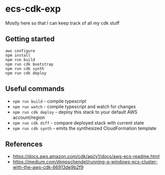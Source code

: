# ecs-cdk-exp

Mostly here so that I can keep track of all my cdk stuff

## Getting started

```
aws configure
npm install
npm run build
npm run cdk bootstrap
npm run cdk synth
npm run cdk deploy
```

## Useful commands

- `npm run build` - compile typescript
- `npm run watch` - compile typescript and watch for changes
- `npm run cdk deploy` - deploy this stack to your default AWS account/region
- `npm run cdk diff` - compare deployed stack with current state
- `npm run cdk synth` - emits the synthesized CloudFormation template

## References

- https://docs.aws.amazon.com/cdk/api/v1/docs/aws-ecs-readme.html
- https://medium.com/@mpschendel/running-a-windows-ecs-cluster-with-the-aws-cdk-86913de9b2f9
